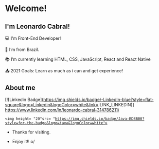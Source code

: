 # Welcome!

## I'm Leonardo Cabral!

:computer: I'm Front-End Developer!

:house_with_garden: I’m from Brazil.

:books: I’m currently learning HTML, CSS, JavaScript, React and React Native

:outbox_tray: 2021 Goals: Learn as much as i can and get experience!

## About me

[![Linkedin Badge](https://img.shields.io/badge/-LinkedIn-blue?style=flat-square&logo=Linkedin&logoColor=white&link= LINK_LINKEDIN)] https://www.linkedin.com/in/leonardo-cabral-314786211/

<code><img height= "20"src= "https://img.shields.io/badge/Java-ED8B00?style=for-the-badge&logo=java&logoColor=white"></code>

- Thanks for visiting.

- Enjoy it!! o/
